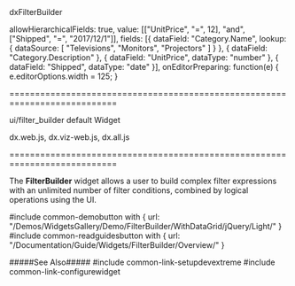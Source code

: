 <!--id-->dxFilterBuilder<!--/id-->
<!--widgettree-->
allowHierarchicalFields: true,
value: [["UnitPrice", "=", 12], "and", ["Shipped", "=", "2017/12/1"]],
fields: [{
    dataField: "Category.Name",
    lookup: {
        dataSource: [
            "Televisions",
            "Monitors",
            "Projectors"
        ]
    }
}, {
    dataField: "Category.Description"
}, {
    dataField: "UnitPrice",
    dataType: "number"
}, {
    dataField: "Shipped",
    dataType: "date"
}],
onEditorPreparing: function(e) { e.editorOptions.width = 125; }
<!--/widgettree-->
===========================================================================
<!--module-->ui/filter_builder<!--/module-->
<!--export-->default<!--/export-->
<!--inherits-->Widget<!--/inherits-->
<!--lib-->
dx.web.js, dx.viz-web.js, dx.all.js
<!--/lib-->
===========================================================================

<!--shortDescription-->
The **FilterBuilder** widget allows a user to build complex filter expressions with an unlimited number of filter conditions, combined by logical operations using the UI.
<!--/shortDescription-->

<!--fullDescription-->
#include common-demobutton with {
    url: "/Demos/WidgetsGallery/Demo/FilterBuilder/WithDataGrid/jQuery/Light/"
}
#include common-readguidesbutton with {
    url: "/Documentation/Guide/Widgets/FilterBuilder/Overview/"
}

#####See Also#####
#include common-link-setupdevextreme
#include common-link-configurewidget
<!--/fullDescription-->